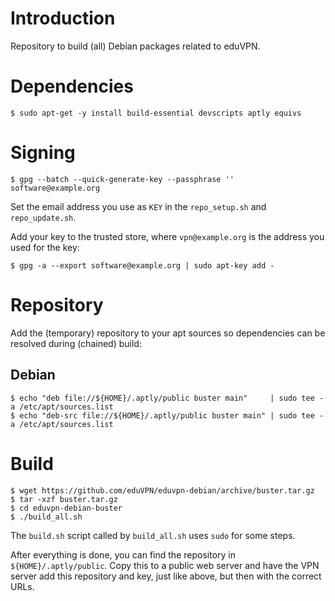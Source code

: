 # Introduction

Repository to build (all) Debian packages related to eduVPN.

# Dependencies

    $ sudo apt-get -y install build-essential devscripts aptly equivs

# Signing

    $ gpg --batch --quick-generate-key --passphrase '' software@example.org

Set the email address you use as `KEY` in the `repo_setup.sh` and 
`repo_update.sh`.

Add your key to the trusted store, where `vpn@example.org` is the address you
used for the key:

    $ gpg -a --export software@example.org | sudo apt-key add -

# Repository

Add the (temporary) repository to your apt sources so dependencies can be 
resolved during (chained) build:

## Debian

    $ echo "deb file://${HOME}/.aptly/public buster main"     | sudo tee -a /etc/apt/sources.list
    $ echo "deb-src file://${HOME}/.aptly/public buster main" | sudo tee -a /etc/apt/sources.list

# Build

    $ wget https://github.com/eduVPN/eduvpn-debian/archive/buster.tar.gz
    $ tar -xzf buster.tar.gz
    $ cd eduvpn-debian-buster
    $ ./build_all.sh

The `build.sh` script called by `build_all.sh` uses `sudo` for some steps.

After everything is done, you can find the repository in 
`${HOME}/.aptly/public`. Copy this to a public web server and have the VPN 
server add this repository and key, just like above, but then with the correct
URLs.
